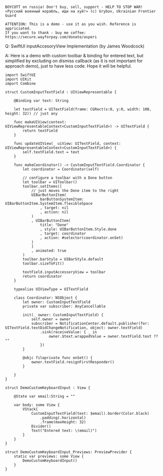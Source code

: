```
BOYCOTT on russia! Don't buy, sell, support - HELP TO STOP WAR!
«Русский военный корабль, иди на хуй!» (c) Grybov, Ukrainian Frontier Guard

ATTENTION: This is a demo - use it as you wish. Reference is appriciated.
If you want to thank - buy me coffee: https://secure.wayforpay.com/donate/asperi
```

Q: SwiftUI inputAccesoryView Implementation (by James Woodcock)

A: Here is a demo with custom toolbar & binding for entered text, but simplified by 
excluding on dismiss callback (as it is not important for approach demo), just to 
have less code. Hope it will be helpful.

    import SwiftUI
    import UIKit
    import Combine
    
    struct CustomInputTextField : UIViewRepresentable {
        
        @Binding var text: String
        
        let textField = UITextField(frame: CGRect(x:0, y:0, width: 100, height: 32)) // just any
    
        func makeUIView(context: UIViewRepresentableContext<CustomInputTextField>) -> UITextField {
            return textField
        }
        
        func updateUIView(_ uiView: UITextField, context: UIViewRepresentableContext<CustomInputTextField>) {
            self.textField.text = text
        }
        
        func makeCoordinator() -> CustomInputTextField.Coordinator {
            let coordinator = Coordinator(self)
    
            // configure a toolbar with a Done button
            let toolbar = UIToolbar()
            toolbar.setItems([
                // just moves the Done item to the right
                UIBarButtonItem(
                    barButtonSystemItem: UIBarButtonItem.SystemItem.flexibleSpace
                    , target: nil
                    , action: nil
                )
                , UIBarButtonItem(
                    title: "Done"
                    , style: UIBarButtonItem.Style.done
                    , target: coordinator
                    , action: #selector(coordinator.onSet)
                )
                ]
                , animated: true
            )
            toolbar.barStyle = UIBarStyle.default
            toolbar.sizeToFit()
    
            textField.inputAccessoryView = toolbar
            return coordinator
        }
    
        typealias UIViewType = UITextField
        
        class Coordinator: NSObject {
            let owner: CustomInputTextField
            private var subscriber: AnyCancellable
            
            init(_ owner: CustomInputTextField) {
                self.owner = owner
                subscriber = NotificationCenter.default.publisher(for: UITextField.textDidChangeNotification, object: owner.textField)
                    .sink(receiveValue: { _ in
                        owner.$text.wrappedValue = owner.textField.text ?? ""
                    })
            }
    
            @objc fileprivate func onSet() {
                owner.textField.resignFirstResponder()
            }
            
        }
    }
    
    struct DemoCustomKeyboardInput : View {
        
        @State var email:String = ""
        
        var body: some View {
            VStack{
                CustomInputTextField(text: $email).border(Color.black)
                    .padding(.horizontal)
                    .frame(maxHeight: 32)
                Divider()
                Text("Entered text: \(email)")
            }
        }
    }
    
    struct DemoCustomKeyboardInput_Previews: PreviewProvider {
        static var previews: some View {
            DemoCustomKeyboardInput()
        }
    }

